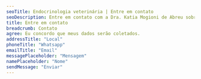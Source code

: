 ```yaml
---
seoTitle: Endocrinologia veterinária | Entre em contato
seoDescription: Entre em contato com a Dra. Katia Mogioni de Abreu sobre Endocrinologia veterinária ou veja mais detalhes sobre local, telefone e e-mail.
title: Entre em contato
breadcrumb: Contato
agree: Eu concordo que meus dados serão coletados.
addressTitle: "Local"
phoneTitle: "Whatsapp" 
emailTitle: "Email" 
messagePlaceholder: "Mensagem"
namePlaceholder: "Nome"
sendMessage: "Enviar"
---
```

